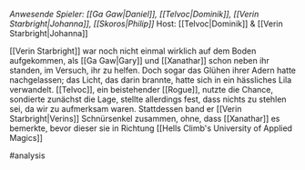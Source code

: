 _Anwesende Spieler: [[Ga Gaw|Daniel]], [[Telvoc|Dominik]], [[Verin Starbright|Johanna]], [[Skoros|Philip]]_
Host: [[Telvoc|Dominik]] & [[Verin Starbright|Johanna]]

[[Verin Starbright]] war noch nicht einmal wirklich auf dem Boden aufgekommen, als [[Ga Gaw|Gary]] und [[Xanathar]] schon neben ihr standen, im Versuch, ihr zu helfen. Doch sogar das Glühen ihrer Adern hatte nachgelassen; das Licht, das darin brannte, hatte sich in ein hässliches Lila verwandelt. [[Telvoc]], ein beistehender [[Rogue]], nutzte die Chance, sondierte zunächst die Lage, stellte allerdings fest, dass nichts zu stehlen sei, da wir zu aufmerksam waren. Stattdessen band er [[Verin Starbright|Verins]] Schnürsenkel zusammen, ohne, dass [[Xanathar]] es bemerkte, bevor dieser sie in Richtung [[Hells Climb's University of Applied Magics]]

#analysis